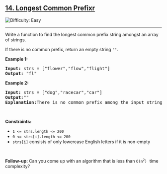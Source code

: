 
<h2><a href="https://leetcode.com/problems/longest-common-prefixr">14. Longest Common Prefixr</a></h2> <img src='https://img.shields.io/badge/Difficulty-Easy-brightgreen' alt='Difficulty: Easy' /><hr>

<p>Write a function to find the longest common prefix string amongst an array of strings.

If there is no common prefix, return an empty string <code>""</code>.</p>

<p><strong class="example">Example 1:</strong></p>

<pre>
<strong>Input:</strong> strs = ["flower","flow","flight"]
<strong>Output:</strong> "fl"
</pre>

<p><strong class="example">Example 2:</strong></p>

<pre>
<strong>Input:</strong> strs = ["dog","racecar","car"]
<strong>Output:</strong>""
<strong>Explanation:</strong>There is no common prefix among the input strings.
</pre>


<p>&nbsp;</p>
<p><strong>Constraints:</strong></p>

<ul>
	<li><code>1 <= strs.length <= 200</code></li>
 <li><code>0 <= strs[i].length <= 200</code> </li>
 <li><code>strs[i]</code> consists of only lowercase English letters if it is non-empty</li>

</ul>

<p>&nbsp;</p>
<strong>Follow-up:&nbsp;</strong>Can you come up with an algorithm that is less than <code>O(n<sup>2</sup>)</code><font face="monospace">&nbsp;</font>time complexity?
